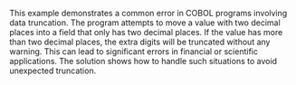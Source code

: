 This example demonstrates a common error in COBOL programs involving data truncation. The program attempts to move a value with two decimal places into a field that only has two decimal places. If the value has more than two decimal places, the extra digits will be truncated without any warning. This can lead to significant errors in financial or scientific applications. The solution shows how to handle such situations to avoid unexpected truncation.